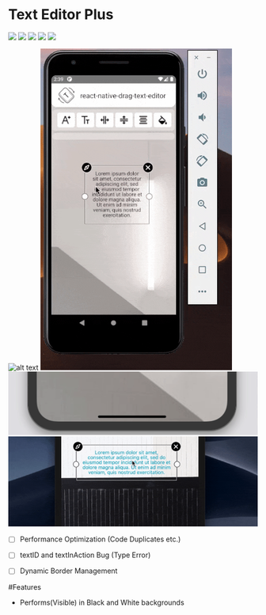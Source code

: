 # Text Editor Plus

![](https://img.shields.io/badge/dynamic/json?color=success&label=npm&query=version&url=https%3A%2F%2Fraw.githubusercontent.com%2Feneskarpuz%2Freact-native-drag-text-editor%2Fmaster%2Fpackage.json&style=flat-square) 
![](https://img.shields.io/npm/dm/react-native-text-prototype?style=flat-square)
![](https://img.shields.io/npm/l/react-native-drag-text-editor?style=flat-square)
![](https://img.shields.io/badge/platform-%20IOS%20%7C%20Android%20-black?style=flat-square)
![](https://img.shields.io/github/languages/code-size/eneskarpuz/react-native-drag-text-editor?style=flat-square)

![alt text](https://github.com/eneskarpuz/TextEditorPlus/blob/master/gifs/cIOS.gif)
![alt text](https://github.com/eneskarpuz/TextEditorPlus/blob/master/gifs/lastAndro.gif)
![alt text](https://github.com/eneskarpuz/TextEditorPlus/blob/master/gifs/draginfo.gif)
![alt text](https://github.com/eneskarpuz/TextEditorPlus/blob/master/gifs/borderinfo.gif)

- [ ] Performance Optimization (Code Duplicates etc.)
- [ ] textID and textInAction Bug (Type Error)
- [ ] Dynamic Border Management 


#Features
- Performs(Visible) in Black and White backgrounds
